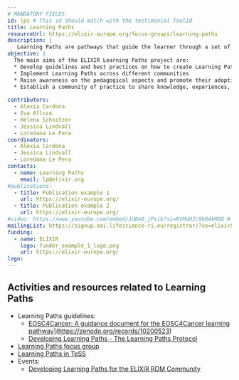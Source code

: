 ```yaml
---
# MANDATORY FIELDS
id: lps # This id should match with the testimonial ToolId
title: Learning Paths
resourceUrl: https://elixir-europe.org/focus-groups/learning-paths
description: |
   Learning Paths are pathways that guide the learner through a set of learning courses or materials to be undertaken progressively to acquire the desired knowledge and skills on a subject. Establishing and implementing Learning Paths will facilitate the learning process in any professional trajectory and career path.
objective: |
  The main aims of the ELIXIR Learning Paths project are:
  * Develop guidelines and best practices on how to create Learning Paths
  * Implement Learning Paths across different communities
  * Raise awareness on the pedagogical aspects and promote their adoption
  * Establish a community of practice to share knowledge, experiences, and ideas
 
contributors:
  - Alexia Cardona
  - Eva Alloza
  - Helena Schnitzer
  - Jessica Lindvall
  - Loredana Le Pera
coordinators:
  - Alexia Cardona
  - Jessica Lindvall
  - Loredana Le Pera
contacts:
  - name: Learning Paths
    email: lp@elixir.org
#publications:
  - title: Publication example 1
    url: https://elixir-europe.org/
  - title: Publication example 2
    url: https://elixir-europe.org/
#video: https://www.youtube.com/embed/Jd0e8_jPxik?si=RtMoHJc9k84kMQQ # ONLY YOUTUBE SUPPORTED AT THIS MOMENT
mailingList: https://signup.aai.lifescience-ri.eu/registrar/?vo=elixir&group=Community%3ATraining
funding:
  - name: ELIXIR
    logo: funder_example_1_logo.png
    url: https://elixir-europe.org/ 
logo:
---
```


## Activities and resources related to Learning Paths
* Learning Paths guidelines:
  - [EOSC4Cancer: A guidance document for the EOSC4Cancer learning pathway](https://zenodo.org/records/10200523)](https://zenodo.org/records/10200523)
  - [Developing Learning Paths - The Learning Paths Protocol](https://zenodo.org/records/10082795)
* [Learning Paths focus group](https://elixir-europe.org/focus-groups/learning-paths)
* [Learning Paths in TeSS](https://tess.elixir-europe.org/learning_paths)
* Events:
  - [Developing Learning Paths for the ELIXIR RDM Community](https://elixir-europe.org/events/developing-learning-paths-elixir-rdm-community)

